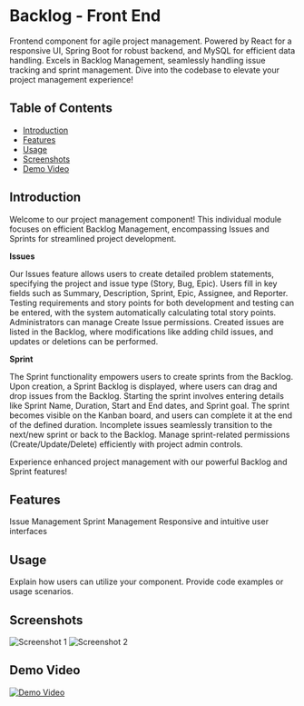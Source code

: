 # Backlog - Front End

Frontend component for agile project management. Powered by React for a responsive UI, Spring Boot for robust backend, and MySQL for efficient data handling. Excels in Backlog Management, seamlessly handling issue tracking and sprint management. Dive into the codebase to elevate your project management experience!

## Table of Contents

- [Introduction](#introduction)
- [Features](#features)
- [Usage](#usage)
- [Screenshots](#screenshots)
- [Demo Video](#demo-video)

## Introduction

Welcome to our project management component! This individual module focuses on efficient Backlog Management, encompassing Issues and Sprints for streamlined project development. 

**Issues**

Our Issues feature allows users to create detailed problem statements, specifying the project and issue type (Story, Bug, Epic). Users fill in key fields such as Summary, Description, Sprint, Epic, Assignee, and Reporter. Testing requirements and story points for both development and testing can be entered, with the system automatically calculating total story points. Administrators can manage Create Issue permissions. Created issues are listed in the Backlog, where modifications like adding child issues, and updates or deletions can be performed.

**Sprint**

The Sprint functionality empowers users to create sprints from the Backlog. Upon creation, a Sprint Backlog is displayed, where users can drag and drop issues from the Backlog. Starting the sprint involves entering details like Sprint Name, Duration, Start and End dates, and Sprint goal. The sprint becomes visible on the Kanban board, and users can complete it at the end of the defined duration. Incomplete issues seamlessly transition to the next/new sprint or back to the Backlog. Manage sprint-related permissions (Create/Update/Delete) efficiently with project admin controls.

Experience enhanced project management with our powerful Backlog and Sprint features!


## Features

Issue Management
Sprint Management
Responsive and intuitive user interfaces

## Usage

Explain how users can utilize your component. Provide code examples or usage scenarios.

## Screenshots

![Screenshot 1](path/to/screenshot1.png)
![Screenshot 2](path/to/screenshot2.png)

## Demo Video

[![Demo Video](https://img.youtube.com/vi/YOUR_VIDEO_ID_HERE/0.jpg)](https://www.youtube.com/watch?v=YOUR_VIDEO_ID_HERE)



